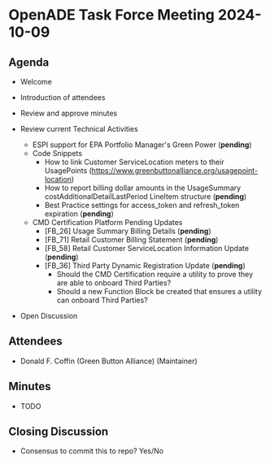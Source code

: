 # OpenADE Task Force Meeting 2024-10-09

## Agenda
* Welcome
* Introduction of attendees
* Review and approve minutes


* Review current Technical Activities
  * ESPI support for EPA Portfolio Manager's Green Power (**pending**)
  * Code Snippets
    * How to link Customer ServiceLocation meters to their UsagePoints (https://www.greenbuttonalliance.org/usagepoint-location)
    * How to report billing dollar amounts in the UsageSummary costAdditionalDetailLastPeriod LineItem structure
      (**pending**)
    * Best Practice settings for access_token and refresh_token expiration (**pending**)
  * CMD Certification Platform Pending Updates
    * [FB_26] Usage Summary Billing Details (**pending**)
    * [FB_71] Retail Customer Billing Statement (**pending**)
    * [FB_58] Retail Customer ServiceLocation Information Update (**pending**)
    * [FB_36] Third Party Dynamic Registration Update (**pending**)
      * Should the CMD Certification require a utility to prove they are able to onboard Third Parties?
      * Should a new Function Block be created that ensures a utility can onboard Third Parties?

* Open Discussion

## Attendees
* Donald F. Coffin (Green Button Alliance) (Maintainer)


## Minutes
* TODO

## Closing Discussion
* Consensus to commit this to repo? Yes/No
